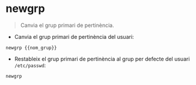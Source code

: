 # newgrp

> Canvia el grup primari de pertinència.

- Canvia el grup primari de pertinència del usuari:

`newgrp {{nom_grup}}`

- Restableix el grup primari de pertinència al grup per defecte del usuari `/etc/passwd`:

`newgrp`
